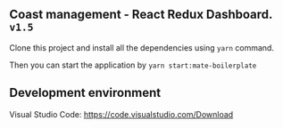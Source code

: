## Coast management - React Redux Dashboard. `v1.5`

<p>Clone this project and install all the dependencies using <code>yarn</code> command. </p>
<p>Then you can start the application by <code>yarn start:mate-boilerplate</code></p>

## Development environment
Visual Studio Code: https://code.visualstudio.com/Download
